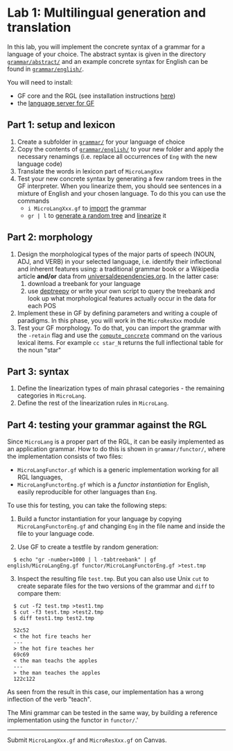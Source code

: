 # Lab 1: Multilingual generation and translation

In this lab, you will implement the concrete syntax of a grammar for a language of your choice. 
The abstract syntax is given in the directory [`grammar/abstract/`](grammar/abstract/) and an example concrete syntax for English can be found in [`grammar/english/`](grammar/english/).

You will need to install:

- GF core and the RGL (see installation instructions [here](https://www.grammaticalframework.org/download/index-3.11.html)) 
- the [language server for GF](https://github.com/anka-213/gf-lsp)

## Part 1: setup and lexicon
1. Create a subfolder in [`grammar/`](grammar/) for your language of choice
2. Copy the contents of [`grammar/english/`](grammar/english/) to your new folder and apply the necessary renamings (i.e. replace all occurrences of `Eng` with the new language code)
3. Translate the words in lexicon part of `MicroLangXxx`
4. Test your new concrete syntax by generating a few random trees in the GF interpreter. When you linearize them, you should see sentences in a mixture of English and your chosen language. To do this you can use the commands
     - `i MicroLangXxx.gf` to [import](https://www.grammaticalframework.org/doc/gf-shell-reference.html#toc18) the grammar
     - `gr | l` to [generate a random tree](https://www.grammaticalframework.org/doc/gf-shell-reference.html#toc15) and [linearize](https://www.grammaticalframework.org/doc/gf-shell-reference.html#toc19) it

## Part 2: morphology
1. Design the morphological types of the major parts of speech (NOUN, ADJ, and VERB) in your selected language, i.e. identify their inflectional and inherent features using: a traditional grammar book or a Wikipedia article __and/or__ data from [universaldependencies.org](https://universaldependencies.org/). In the latter case:
     1. download a treebank for your language
     2. use [deptreepy](https://github.com/aarneranta/deptreepy/) or write your own script to query the treebank and look up what morphological features actually occur in the data for each POS
2. Implement these in GF by defining parameters and writing a couple of paradigms. In this phase, you will work in the `MicroResXxx` module
3. Test your GF morphology. To do that, you can import the grammar with the `-retain` flag and use the [`compute_concrete`](https://www.grammaticalframework.org/doc/gf-shell-reference.html#toc8) command on the various lexical items. For example `cc star_N` returns the full inflectional table for the noun "star"

## Part 3: syntax
1. Define the linearization types of main phrasal categories - the remaining categories in `MicroLang`.
2. Define the rest of the linearization rules in `MicroLang`.

## Part 4: testing your grammar against the RGL
Since `MicroLang` is a proper part of the RGL, it can be easily implemented as an application grammar.
How to do this is shown in `grammar/functor/`, where the implementation consists of two files:
- `MicroLangFunctor.gf` which is a generic implementation working for all RGL languages,
- `MicroLangFunctorEng.gf` which is a *functor instantiation* for English, easily reproducible for other languages than `Eng`.

To use this for testing, you can take the following steps:

1. Build a functor instantiation for your language by copying `MicroLangFunctorEng.gf` and changing `Eng` in the file name and inside the file to your language code.

2. Use GF to create a testfile by random generation:
```
  $ echo "gr -number=1000 | l -tabtreebank" | gf english/MicroLangEng.gf functor/MicroLangFunctorEng.gf >test.tmp
```

3. Inspect the resulting file `test.tmp`.
But you can also use Unix `cut` to create separate files for the two versions of the grammar and `diff` to compare them:
```
  $ cut -f2 test.tmp >test1.tmp
  $ cut -f3 test.tmp >test2.tmp
  $ diff test1.tmp test2.tmp

  52c52
  < the hot fire teachs her
  ---
  > the hot fire teaches her
  69c69
  < the man teachs the apples
  ---
  > the man teaches the apples
  122c122
  ```
As seen from the result in this case, our implementation has a wrong inflection of the verb "teach".

The Mini grammar can be tested in the same way, by building a reference implementation using the functor in `functor/`.'

---

Submit `MicroLangXxx.gf` and `MicroResXxx.gf` on Canvas.

